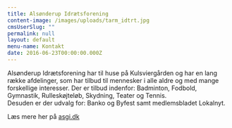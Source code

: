 ```yaml
---
title: Alsønderup Idrætsforening
content-image: /images/uploads/tarm_idtrt.jpg
cmsUserSlug: ""
permalink: null
layout: default
menu-name: Kontakt
date: 2016-06-23T00:00:00.000Z
---
```


Alsønderup Idrætsforening har til huse på Kulsviergården og har en lang række afdelinger, som har tilbud til mennesker i alle aldre og med mange forskellige interesser. 
Der er tilbud indenfor: Badminton, Fodbold, Gymnastik, Rulleskøjteløb, Skydning, Teater og Tennis.   
Desuden er der udvalg for: Banko og Byfest samt medlemsbladet Lokalnyt.

Læs mere her på [asgi.dk](http://www.asgi.dk/)

    
